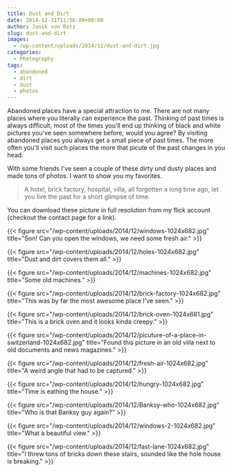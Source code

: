 ```yaml
---
title: Dust and Dirt
date: 2014-12-31T11:56:09+00:00
author: Janik von Rotz
slug: dust-and-dirt
images:
  - /wp-content/uploads/2014/12/dust-and-dirt.jpg
categories:
  - Photography
tags:
  - abandoned
  - dirt
  - dust
  - photos
---
```

Abandoned places have a special attraction to me. There are not many places where you literally can experience the past. Thinking of past times is always difficult, most of the times you'll end up thinking of black and white pictures you've seen somewhere before, would you agree? By visiting abandoned places you always get a small piece of past times. The more often you'll visit such places the more that picute of the past changes in you head.

With some friends I've seen a couple of these dirty und dusty places and made tons of photos. I want to show you my favorites.
<!--more-->

<blockquote>
  A hotel, brick factory, hospital, villa, all forgotten a long time ago, let you live the past for a short glimpse of time.
</blockquote>

You can download these picture in full resolution from my flick account (checkout the contact page for a link).

{{< figure src="/wp-content/uploads/2014/12/windows-1024x682.jpg" title="Son! Can you open the windows, we need some fresh air." >}}

{{< figure src="/wp-content/uploads/2014/12/holes-1024x682.jpg" title="Dust and dirt covers them all." >}}

{{< figure src="/wp-content/uploads/2014/12/machines-1024x682.jpg" title="Some old machines." >}}

{{< figure src="/wp-content/uploads/2014/12/brick-factory-1024x682.jpg" title="This was by far the most awesome place I've seen." >}}

{{< figure src="/wp-content/uploads/2014/12/brick-oven-1024x681.jpg" title="This is a brick oven and it looks kinda creepy." >}}

{{< figure src="/wp-content/uploads/2014/12/picuture-of-a-place-in-switzerland-1024x682.jpg" title="Found this picture in an old villa next to old documents and news magazines." >}}

{{< figure src="/wp-content/uploads/2014/12/fresh-air-1024x682.jpg" title="A weird angle that had to be captured." >}}

{{< figure src="/wp-content/uploads/2014/12/hungry-1024x682.jpg" title="Time is eathing the house." >}}

{{< figure src="/wp-content/uploads/2014/12/Banksy-who-1024x682.jpg" title="Who is that Banksy guy again?" >}}

{{< figure src="/wp-content/uploads/2014/12/windows-2-1024x682.jpg" title="What a beautiful view." >}}

{{< figure src="/wp-content/uploads/2014/12/fast-lane-1024x682.jpg" title="I threw tons of bricks down these stairs, sounded like the hole house is breaking." >}}